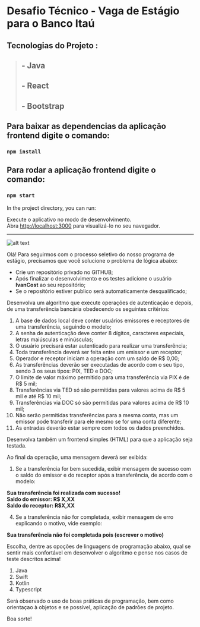# Desafio Técnico - Vaga de Estágio para o Banco Itaú

## Tecnologias do Projeto :
> ## - Java
> ## - React
> ## - Bootstrap

## Para baixar as dependencias da aplicação frontend digite o comando: 
### `npm install`
## Para rodar a aplicação frontend digite o comando:
### `npm start`
In the project directory, you can run:


Execute o aplicativo no modo de desenvolvimento.\
Abra [http://localhost:3000](http://localhost:3000) para visualizá-lo no seu navegador.

------------------------------------------------------------------------------------------------------------------------------------------------------

![alt text](https://static.vecteezy.com/system/resources/previews/003/326/613/non_2x/software-engineering-concept-for-website-and-mobile-site-vector.jpg)

Olá! Para seguirmos com o processo seletivo do nosso programa de estágio, precisamos que você solucione o problema de lógica abaixo:

- Crie um repositório privado no GITHUB;
- Após finalizar o desenvolvimento e os testes adicione o usuário **IvanCost** ao seu repositório;
- Se o repositório estiver publico será automaticamente desqualificado;

Desenvolva um algoritmo que execute operações de autenticação e depois, de uma transferência bancária obedecendo os seguintes critérios: 

1. A base de dados local deve conter usuários emissores e receptores de uma transferência, seguindo o modelo; 
2. A senha de autenticação deve conter 8 dígitos, caracteres especiais, letras maiúsculas e minúsculas;
3. O usuário precisará estar autenticado para realizar uma transferência; 
4. Toda transferência deverá ser feita entre um emissor e um receptor;
5. Operador e receptor iniciam a operação com um saldo de R$ 0,00;
6. As transferências deverão ser executadas de acordo com o seu tipo, sendo 3 os seus tipos: PIX, TED e DOC;
7. O limite de valor máximo permitido para uma transferência via PIX é de R$ 5 mil; 
8. Transferências via TED só são permitidas para valores acima de R$ 5 mil e até R$ 10 mil; 
9. Transferências via DOC só são permitidas para valores acima de R$ 10 mil; 
10. Não serão permitidas transferências para a mesma conta, mas um emissor pode transferir para ele mesmo se for uma conta diferente;
11. As entradas deverão estar sempre com todos os dados preenchidos.

Desenvolva também um frontend simples (HTML) para que a aplicação seja testada. 

Ao final da operação, uma mensagem deverá ser exibida: 

1. Se a transferência for bem sucedida, exibir mensagem de sucesso com o saldo do emissor e do receptor após a transferência, de acordo com o modelo:

**Sua transferência foi realizada com sucesso!<br> 
Saldo do emissor: R$ X,XX<br>
Saldo do receptor: R$X,XX**<br>

4. Se a transferência não for completada, exibir mensagem de erro explicando o motivo, vide exemplo: 

**Sua transferência não foi completada pois (escrever o motivo)**

Escolha, dentre as opoções de linguagens de programação abaixo, qual se sentir mais confortável em desenvolver o algoritmo e pense nos casos de teste descritos acima! 

1. Java
2. Swift
3. Kotlin
4. Typescript 

Será observado o uso de boas práticas de programação, bem como orientaçao à objetos e se possível, aplicação de padrões de projeto. 

Boa sorte! 
